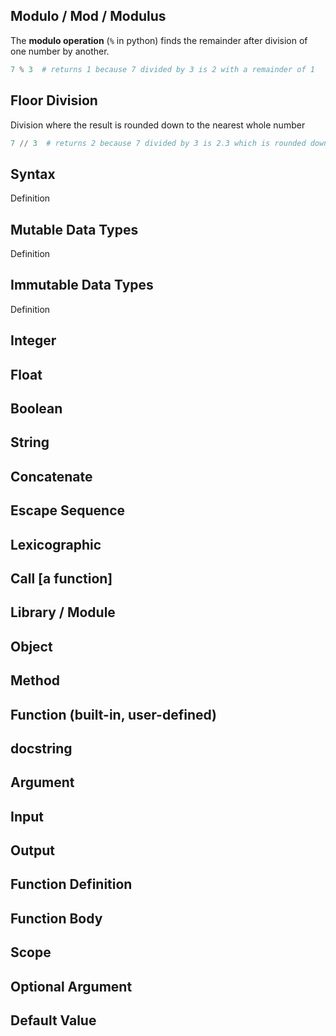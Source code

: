 ## Modulo / Mod / Modulus
The **modulo operation** (`%` in python) finds the remainder after division of one number by another.
```python
7 % 3  # returns 1 because 7 divided by 3 is 2 with a remainder of 1
```

## Floor Division
Division where the result is rounded down to the nearest whole number
```python
7 // 3  # returns 2 because 7 divided by 3 is 2.3 which is rounded down to 2
```

## Syntax
Definition

## Mutable Data Types
Definition

## Immutable Data Types
Definition

## Integer

## Float

## Boolean

## String

## Concatenate

## Escape Sequence

## Lexicographic

## Call [a function]

## Library / Module

## Object

## Method

## Function (built-in, user-defined)

## docstring

## Argument

## Input

## Output

## Function Definition

## Function Body

## Scope

## Optional Argument

## Default Value
